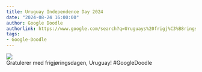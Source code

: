 ```yaml
---
title: Uruguay Independence Day 2024
date: "2024-08-24 16:00:00"
author: Google Doodle
authorlink: https://www.google.com/search?q=Uruguays%20frigj%C3%B8ringsdag
tags:
- Google-Doodle
---
```

<img src="https://www.google.com/logos/doodles/2024/uruguay-independence-day-2024-6753651837110278.2-law.gif" referrerpolicy="no-referrer"><br>Gratulerer med frigjøringsdagen, Uruguay! #GoogleDoodle